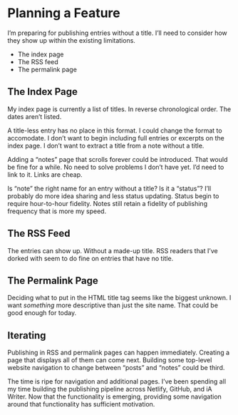 <template data-parse>2023-01-23 #ideas #indieweb #micropub</template>

# Planning a Feature

I’m preparing for publishing entries without a title. I’ll need to consider how they show up within the existing limitations.

- The index page
- The RSS feed
- The permalink page

## The Index Page

My index page is currently a list of titles. In reverse chronological order. The dates aren’t listed.

A title-less entry has no place in this format. I could change the format to accomodate. I don’t want to begin including full entries or excerpts on the index page. I don’t want to extract a title from a note without a title.

Adding a “notes” page that scrolls forever could be introduced. That would be fine for a while. No need to solve problems I don’t have yet. I’d need to link to it. Links are cheap.

Is “note” the right name for an entry without a title? Is it a “status”? I’ll probably do more idea sharing and less status updating. Status begin to require hour-to-hour fidelity. Notes still retain a fidelity of publishing frequency that is more my speed.

## The RSS Feed

The entries can show up. Without a made-up title. RSS readers that I’ve dorked with seem to do fine on entries that have no title. 

## The Permalink Page

Deciding what to put in the HTML title tag seems like the biggest unknown. I want _something_ more descriptive than just the site name. That could be good enough for today.

## Iterating

Publishing in RSS and permalink pages can happen immediately. Creating a page that displays all of them can come next. Building some top-level website navigation to change between “posts” and “notes” could be third. 

The time is ripe for navigation and additional pages. I’ve been spending all my time building the publishing pipeline across Netlify, GitHub, and iA Writer. Now that the functionality is emerging, providing some navigation around that functionality has sufficient motivation.